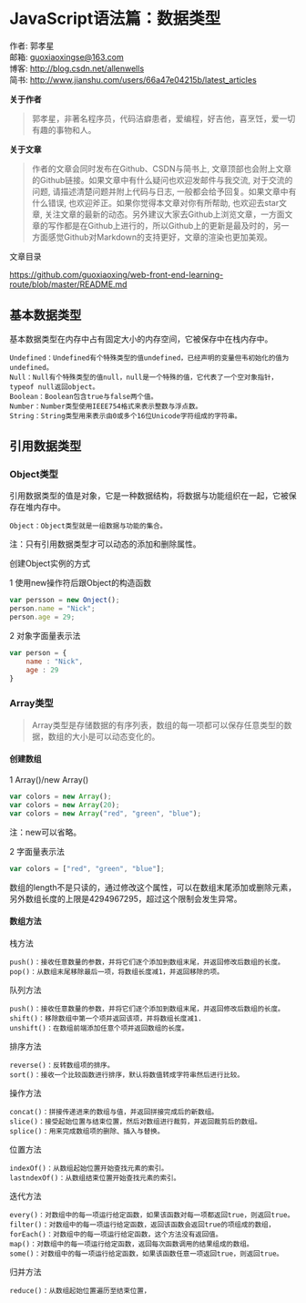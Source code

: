 # JavaScript语法篇：数据类型

作者: 郭孝星  
邮箱: guoxiaoxingse@163.com  
博客: http://blog.csdn.net/allenwells   
简书: http://www.jianshu.com/users/66a47e04215b/latest_articles  

**关于作者**

>郭孝星，非著名程序员，代码洁癖患者，爱编程，好吉他，喜烹饪，爱一切有趣的事物和人。

**关于文章**

>作者的文章会同时发布在Github、CSDN与简书上, 文章顶部也会附上文章的Github链接。如果文章中有什么疑问也欢迎发邮件与我交流, 对于交流的问题, 请描述清楚问题并附上代码与日志, 一般都会给予回复。如果文章中有什么错误, 也欢迎斧正。如果你觉得本文章对你有所帮助, 也欢迎去star文章, 关注文章的最新的动态。另外建议大家去Github上浏览文章，一方面文章的写作都是在Github上进行的，所以Github上的更新是最及时的，另一方面感觉Github对Markdown的支持更好，文章的渲染也更加美观。

文章目录

https://github.com/guoxiaoxing/web-front-end-learning-route/blob/master/README.md

## 基本数据类型

基本数据类型在内存中占有固定大小的内存空间，它被保存中在栈内存中。

```
Undefined：Undefined有个特殊类型的值undefined，已经声明的变量但韦初始化的值为undefined。
Null：Null有个特殊类型的值null，null是一个特殊的值，它代表了一个空对象指针，typeof null返回object。
Boolean：Boolean包含true与false两个值。
Number：Number类型使用IEEE754格式来表示整数与浮点数。
String：String类型用来表示由0或多个16位Unicode字符组成的字符串。
```
## 引用数据类型

### Object类型

引用数据类型的值是对象，它是一种数据结构，将数据与功能组织在一起，它被保存在堆内存中。

```
Object：Object类型就是一组数据与功能的集合。
```

注：只有引用数据类型才可以动态的添加和删除属性。

创建Object实例的方式

1 使用new操作符后跟Object的构造函数

```javascript
var persson = new Onject();
person.name = "Nick";
person.age = 29;
```

2 对象字面量表示法

```javascript
var person = {
    name : "Nick",
    age : 29
}
```
### Array类型

>Array类型是存储数据的有序列表，数组的每一项都可以保存任意类型的数据，数组的大小是可以动态变化的。

#### 创建数组

1 Array()/new Array()

```javascript
var colors = new Array();
var colors = new Array(20);
var colors = new Array("red", "green", "blue");
```
注：new可以省略。

2 字面量表示法

```javascript
var colors = ["red", "green", "blue"];
```

数组的length不是只读的，通过修改这个属性，可以在数组末尾添加或删除元素，另外数组长度的上限是4294967295，超过这个限制会发生异常。

#### 数组方法

栈方法

```
push()：接收任意数量的参数，并将它们逐个添加到数组末尾，并返回修改后数组的长度。
pop()：从数组末尾移除最后一项，将数组长度减1，并返回移除的项。
```

队列方法

```
push()：接收任意数量的参数，并将它们逐个添加到数组末尾，并返回修改后数组的长度。
shift()：移除数组中第一个项并返回该项，并将数组长度减1.
unshift()：在数组前端添加任意个项并返回数组的长度。
```

排序方法

```
reverse()：反转数组项的排序。
sort()：接收一个比较函数进行排序，默认将数值转成字符串然后进行比较。
```

操作方法

```
concat()：拼接传递进来的数组与值，并返回拼接完成后的新数组。
slice()：接受起始位置与结束位置，然后对数组进行裁剪，并返回裁剪后的数组。
splice()：用来完成数组项的删除、插入与替换。
```

位置方法

```
indexOf()：从数组起始位置开始查找元素的索引。
lastndexOf()：从数组结束位置开始查找元素的索引。
```

迭代方法

```
every()：对数组中的每一项运行给定函数，如果该函数对每一项都返回true，则返回true。
filter()：对数组中的每一项运行给定函数，返回该函数会返回true的项组成的数组，
forEach()：对数组中的每一项运行给定函数，这个方法没有返回值。
map()：对数组中的每一项运行给定函数，返回每次函数调用的结果组成的数组。
some()：对数组中的每一项运行给定函数，如果该函数任意一项返回true，则返回true。
```

归并方法

```
reduce()：从数组起始位置遍历至结束位置，
```